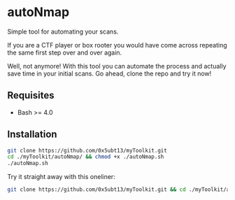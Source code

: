 # autoNmap

Simple tool for automating your scans.

If you are a CTF player or box rooter you would have come across repeating the same first step over and over again. 

Well, not anymore! With this tool you can automate the process and actually save time in your initial scans. Go ahead, clone the repo and try it now!

## Requisites

- Bash >= 4.0

## Installation

```sh
git clone https://github.com/0x5ubt13/myToolkit.git
cd ./myToolkit/autoNmap/ && chmod +x ./autoNmap.sh
./autoNmap.sh
```

Try it straight away with this oneliner:

```sh
git clone https://github.com/0x5ubt13/myToolkit.git && cd ./myToolkit/autoNmap/ && chmod +x ./autoNmap.sh && ./autoNmap.sh
```
